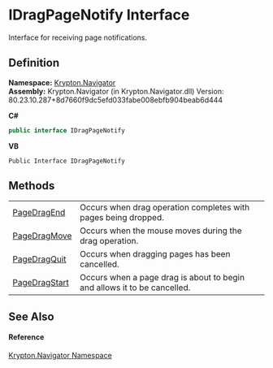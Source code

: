 # IDragPageNotify Interface


Interface for receiving page notifications.



## Definition
**Namespace:** <a href="a21ac074-d119-3dc6-bd1c-d3a12c0128bc.md">Krypton.Navigator</a>  
**Assembly:** Krypton.Navigator (in Krypton.Navigator.dll) Version: 80.23.10.287+8d7660f9dc5efd033fabe008ebfb904beab6d444

**C#**
``` C#
public interface IDragPageNotify
```
**VB**
``` VB
Public Interface IDragPageNotify
```



## Methods
<table>
<tr>
<td><a href="b4cb8c80-2690-cd53-bc79-05e489466f14.md">PageDragEnd</a></td>
<td>Occurs when drag operation completes with pages being dropped.</td></tr>
<tr>
<td><a href="e7d2f114-1b88-6df6-6d8f-e0bfa003f95b.md">PageDragMove</a></td>
<td>Occurs when the mouse moves during the drag operation.</td></tr>
<tr>
<td><a href="0b3dc2e9-407c-d284-f4a5-5a4daf4c37bd.md">PageDragQuit</a></td>
<td>Occurs when dragging pages has been cancelled.</td></tr>
<tr>
<td><a href="4d2f5da4-e60a-0a10-b023-36c490f21672.md">PageDragStart</a></td>
<td>Occurs when a page drag is about to begin and allows it to be cancelled.</td></tr>
</table>

## See Also


#### Reference
<a href="a21ac074-d119-3dc6-bd1c-d3a12c0128bc.md">Krypton.Navigator Namespace</a>  
